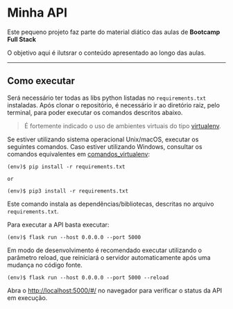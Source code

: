 # Minha API

Este pequeno projeto faz parte do material diático das aulas de  **Bootcamp Full Stack** 

O objetivo aqui é ilutsrar o conteúdo apresentado ao longo das aulas.

---
## Como executar 

Será necessário ter todas as libs python listadas no `requirements.txt` instaladas.
Após clonar o repositório, é necessário ir ao diretório raiz, pelo terminal, para poder executar os comandos descritos abaixo.

> É fortemente indicado o uso de ambientes virtuais do tipo [virtualenv](https://packaging.python.org/pt_BR/latest/guides/installing-using-pip-and-virtual-environments/).

Se estiver utilizando sistema operacional Unix/macOS, executar os seguintes comandos. Caso estiver utilizando Windows, consultar os comandos equivalentes em [comandos_virtualenv](https://packaging.python.org/pt_BR/latest/guides/installing-using-pip-and-virtual-environments/):

```
(env)$ pip install -r requirements.txt

or 

(env)$ pip3 install -r requirements.txt
```

Este comando instala as dependências/bibliotecas, descritas no arquivo `requirements.txt`.

Para executar a API  basta executar:

```
(env)$ flask run --host 0.0.0.0 --port 5000
```

Em modo de desenvolvimento é recomendado executar utilizando o parâmetro reload, que reiniciará o servidor
automaticamente após uma mudança no código fonte. 

```
(env)$ flask run --host 0.0.0.0 --port 5000 --reload
```

Abra o [http://localhost:5000/#/](http://localhost:5000/#/) no navegador para verificar o status da API em execução.

